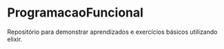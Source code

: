 # ProgramacaoFuncional
Repositório para demonstrar aprendizados e exercícios básicos utilizando elixir.
